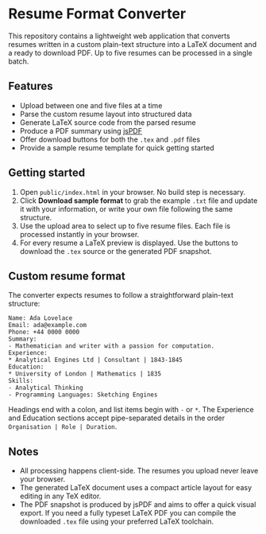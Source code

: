 # Resume Format Converter

This repository contains a lightweight web application that converts resumes
written in a custom plain-text structure into a LaTeX document and a ready to
download PDF. Up to five resumes can be processed in a single batch.

## Features

- Upload between one and five files at a time
- Parse the custom resume layout into structured data
- Generate LaTeX source code from the parsed resume
- Produce a PDF summary using [jsPDF](https://github.com/parallax/jsPDF)
- Offer download buttons for both the `.tex` and `.pdf` files
- Provide a sample resume template for quick getting started

## Getting started

1. Open `public/index.html` in your browser. No build step is necessary.
2. Click **Download sample format** to grab the example `.txt` file and update it
   with your information, or write your own file following the same structure.
3. Use the upload area to select up to five resume files. Each file is processed
   instantly in your browser.
4. For every resume a LaTeX preview is displayed. Use the buttons to download the
   `.tex` source or the generated PDF snapshot.

## Custom resume format

The converter expects resumes to follow a straightforward plain-text structure:

```
Name: Ada Lovelace
Email: ada@example.com
Phone: +44 0000 0000
Summary:
- Mathematician and writer with a passion for computation.
Experience:
* Analytical Engines Ltd | Consultant | 1843-1845
Education:
* University of London | Mathematics | 1835
Skills:
- Analytical Thinking
- Programming Languages: Sketching Engines
```

Headings end with a colon, and list items begin with `-` or `*`. The Experience
and Education sections accept pipe-separated details in the order
`Organisation | Role | Duration`.

## Notes

- All processing happens client-side. The resumes you upload never leave your
  browser.
- The generated LaTeX document uses a compact article layout for easy editing in
  any TeX editor.
- The PDF snapshot is produced by jsPDF and aims to offer a quick visual export.
  If you need a fully typeset LaTeX PDF you can compile the downloaded `.tex`
  file using your preferred LaTeX toolchain.
